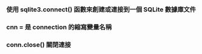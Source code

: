 ### 使用 sqlite3.connect() 函數來創建或連接到一個 SQLite 數據庫文件
### cnn = 是 connection 的縮寫變量名稱
### conn.close() 關閉連接